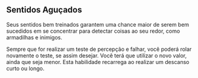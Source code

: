 ## Sentidos Aguçados

Seus sentidos bem treinados garantem uma chance maior de serem bem sucedidos em se concentrar para detectar coisas ao seu redor, como armadilhas e inimigos.

Sempre que for realizar um teste de percepção e falhar, você poderá rolar novamente o teste, se assim desejar. Você terá que utilizar o novo valor, ainda que seja menor. Esta habilidade recarrega ao realizar um descanso curto ou longo.
